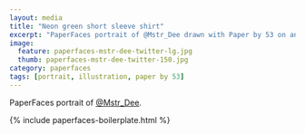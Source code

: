 ```yaml
---
layout: media
title: "Neon green short sleeve shirt"
excerpt: "PaperFaces portrait of @Mstr_Dee drawn with Paper by 53 on an iPad."
image: 
  feature: paperfaces-mstr-dee-twitter-lg.jpg
  thumb: paperfaces-mstr-dee-twitter-150.jpg
category: paperfaces
tags: [portrait, illustration, paper by 53]
---
```


PaperFaces portrait of [@Mstr_Dee](http://twitter.com/Mstr_Dee).

{% include paperfaces-boilerplate.html %}